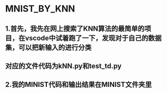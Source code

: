 # MNIST_BY_KNN
## 1.首先，我先在网上搜索了KNN算法的最简单的项目，在vscode中试着跑了一下，发现对于自己的数据集，可以把新输入的进行分类  
## 对应的文件代码为kNN.py和test_td.py  
## 2.我的MINIST代码和输出结果在MINIST文件夹里

